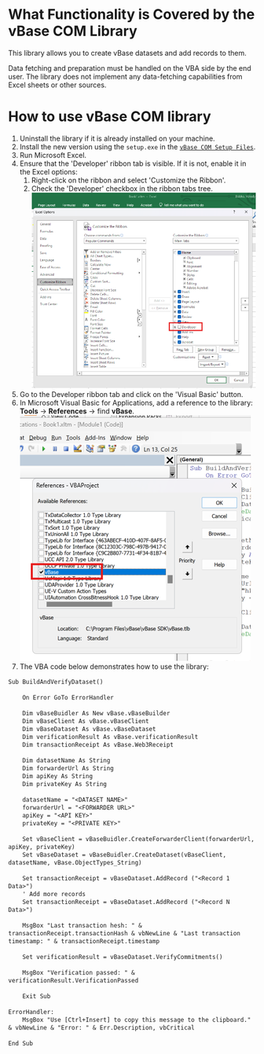 # What Functionality is Covered by the vBase COM Library
This library allows you to create vBase datasets and add records to them. 

Data fetching and preparation must be handled on the VBA side by the end user. The library does not implement any data-fetching capabilities from Excel sheets or other sources.

# How to use vBase COM library

1. Uninstall the library if it is already installed on your machine.
2. Install the new version using the `setup.exe` in the [`vBase COM Setup Files`](https://github.com/validityBase/docs/raw/refs/heads/main/vbase-cs/vBase_Excel_Setup_v11.zip).
3. Run Microsoft Excel.
4. Ensure that the 'Developer' ribbon tab is visible. If it is not, enable it in the Excel options:
    1. Right-click on the ribbon and select 'Customize the Ribbon'.
    2. Check the 'Developer' checkbox in the ribbon tabs tree.
       ![Customize the Ribbon](images/customize-the-ribbon.png)
5. Go to the Developer ribbon tab and click on the 'Visual Basic' button.
6. In Microsoft Visual Basic for Applications, add a reference to the library: **Tools** -> **References** -> find **vBase**.
   ![Add Reference](images/add-reference.png)
7. The VBA code below demonstrates how to use the library:


```vbnet
Sub BuildAndVerifyDataset()

    On Error GoTo ErrorHandler

    Dim vBaseBuidler As New vBase.vBaseBuilder
    Dim vBaseClient As vBase.vBaseClient
    Dim vBaseDataset As vBase.vBaseDataset
    Dim verificationResult As vBase.verificationResult
    Dim transactionReceipt As vBase.Web3Receipt

    Dim datasetName As String
    Dim forwarderUrl As String
    Dim apiKey As String
    Dim privateKey As String

    datasetName = "<DATASET NAME>"
    forwarderUrl = "<FORWARDER URL>"
    apiKey = "<API KEY>"
    privateKey = "<PRIVATE KEY>"

    Set vBaseClient = vBaseBuidler.CreateForwarderClient(forwarderUrl, apiKey, privateKey)
    Set vBaseDataset = vBaseBuidler.CreateDataset(vBaseClient, datasetName, vBase.ObjectTypes_String)

    Set transactionReceipt = vBaseDataset.AddRecord ("<Record 1 Data>")
    ' Add more records
    Set transactionReceipt = vBaseDataset.AddRecord ("<Record N Data>")

    MsgBox "Last transaction hesh: " & transactionReceipt.transactionHash & vbNewLine & "Last transaction timestamp: " & transactionReceipt.timestamp

    Set verificationResult = vBaseDataset.VerifyCommitments()

    MsgBox "Verification passed: " & verificationResult.VerificationPassed

    Exit Sub

ErrorHandler:
    MsgBox "Use [Ctrl+Insert] to copy this message to the clipboard." & vbNewLine & "Error: " & Err.Description, vbCritical

End Sub
```
